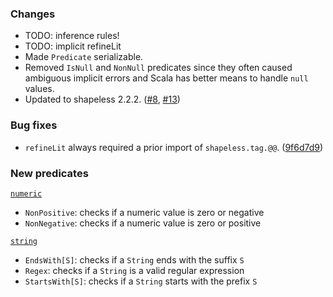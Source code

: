 ### Changes

* TODO: inference rules!
* TODO: implicit refineLit
* Made `Predicate` serializable.
* Removed `IsNull` and `NonNull` predicates since they often caused ambiguous
  implicit errors and Scala has better means to handle `null` values.
* Updated to shapeless 2.2.2. ([#8], [#13])

### Bug fixes

* `refineLit` always required a prior import of `shapeless.tag.@@`. ([9f6d7d9])

### New predicates

[`numeric`](https://github.com/fthomas/refined/blob/v0.1.0/src/main/scala/eu/timepit/refined/numeric.scala)

* `NonPositive`: checks if a numeric value is zero or negative
* `NonNegative`: checks if a numeric value is zero or positive

[`string`](https://github.com/fthomas/refined/blob/v0.1.0/src/main/scala/eu/timepit/refined/string.scala)

* `EndsWith[S]`: checks if a `String` ends with the suffix `S`
* `Regex`: checks if a `String` is a valid regular expression
* `StartsWith[S]`: checks if a `String` starts with the prefix `S`

[#8]: https://github.com/fthomas/refined/issues/8
[#13]: https://github.com/fthomas/refined/issues/13
[9f6d7d9]: https://github.com/fthomas/refined/commit/9f6d7d9ba22d20eee0a2fe2f721cde30fb4f94f9
